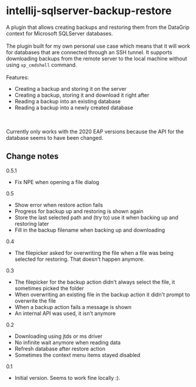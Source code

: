 # intellij-sqlserver-backup-restore
A plugin that allows creating backups and restoring them from the DataGrip context for Microsoft SQLServer databases. <br>
<br>
The plugin built for my own personal use case which means that it will work for databases that are connected through an SSH tunnel.
It supports downloading backups from the remote server to the local machine without using `xp_cmdshell` command.<br>
<br>
Features:<br>
<ul>
  <li> Creating a backup and storing it on the server </li>
  <li> Creating a backup, storing it and download it right after </li>
  <li> Reading a backup into an existing database </li>
  <li> Reading a backup into a newly created database </li>
</ul><br>
<br>
Currently only works with the 2020 EAP versions because the API for the database seems to have been changed.

## Change notes
0.5.1
- Fix NPE when opening a file dialog

0.5
- Show error when restore action fails
- Progress for backup up and restoring is shown again
- Store the last selected path and (try to) use it when backing up and restoring later
- Fill in the backup filename when backing up and downloading

0.4
- The filepicker asked for overwriting the file when a file was being selected for restoring. That doesn't happen anymore.

0.3
- The filepicker for the backup action didn't always select the file, it sometimes picked the folder
- When overwriting an existing file in the backup action it didn't prompt to overwrite the file
- When a backup action fails a message is shown
- An internal API was used, it isn't anymore

0.2
- Downloading using jtds or ms driver
- No infinite wait anymore when reading data
- Refresh database after restore action
- Sometimes the context menu items stayed disabled

0.1
- Initial version. Seems to work fine locally :).
